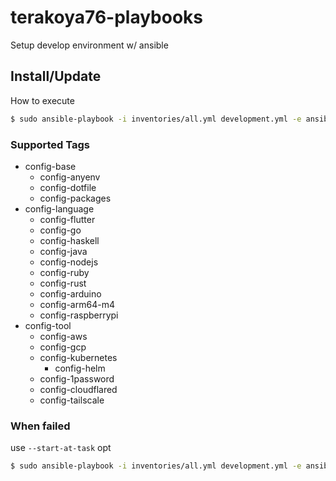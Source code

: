 # terakoya76-playbooks

Setup develop environment w/ ansible

## Install/Update

How to execute
```bash
$ sudo ansible-playbook -i inventories/all.yml development.yml -e ansible_user=${USER}
```

### Supported Tags
* config-base
  * config-anyenv
  * config-dotfile
  * config-packages
* config-language
  * config-flutter
  * config-go
  * config-haskell
  * config-java
  * config-nodejs
  * config-ruby
  * config-rust
  * config-arduino
  * config-arm64-m4
  * config-raspberrypi
* config-tool
  * config-aws
  * config-gcp
  * config-kubernetes
    * config-helm
  * config-1password
  * config-cloudflared
  * config-tailscale

### When failed
use `--start-at-task` opt
```bash
$ sudo ansible-playbook -i inventories/all.yml development.yml -e ansible_user=${USER} --start-at-task="ruby : Set prefix"
```
